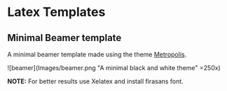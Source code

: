 # Latex Templates


## Minimal Beamer template

A minimal beamer template made using the theme [Metropolis](https://github.com/matze/mtheme).


![beamer](Images/beamer.png "A minimal black and white theme" =250x)

**NOTE:** For better results use Xelatex and install firasans font.
